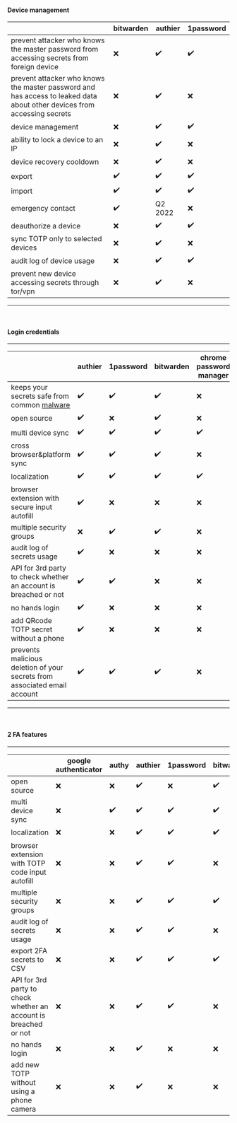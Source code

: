 #### Device management

|                                                                                                                         | bitwarden | authier | 1password |
| ----------------------------------------------------------------------------------------------------------------------- | --------- | ------- | --------- |
| prevent attacker who knows the master password from accessing secrets from foreign device                               | ❌        | ✔️      | ✔️        |
| prevent attacker who knows the master password and has access to leaked data about other devices from accessing secrets | ❌        | ✔️      | ❌        |
| device management                                                                                                       | ❌        | ✔️      | ✔️        |
| ability to lock a device to an IP                                                                                       | ❌        | ✔️      | ❌        |
| device recovery cooldown                                                                                                | ❌        | ✔️      | ❌        |
| export                                                                                                                  | ✔️        | ✔️      | ✔️        |
| import                                                                                                                  | ✔️        | ✔️      | ✔️        |
| emergency contact                                                                                                       | ✔️        | Q2 2022 | ❌        |
| deauthorize a device                                                                                                    | ❌        | ✔️      | ✔️        |
| sync TOTP only to selected devices                                                                                      | ❌        | ✔️      | ❌        |
| audit log of device usage                                                                                               | ❌        | ✔️      | ✔️        |
| prevent new device accessing secrets through tor/vpn                                                                    | ❌        | ✔️      | ❌        |

---

&nbsp;

#### Login credentials

---

|                                                                                                                                                                  | authier | 1password | bitwarden | chrome password manager | roboform |
| ---------------------------------------------------------------------------------------------------------------------------------------------------------------- | ------- | --------- | --------- | ----------------------- | -------- |
| keeps your secrets safe from common [malware](https://www.bleepingcomputer.com/news/security/redline-malware-shows-why-passwords-shouldnt-be-saved-in-browsers/) | ✔️      | ✔️        | ✔️        | ❌                      | ✔️       |
| open source                                                                                                                                                      | ✔️      | ❌        | ✔️        | ❌                      | ❌       |
| multi device sync                                                                                                                                                | ✔️      | ✔️        | ✔️        | ✔️                      | ✔️       |
| cross browser&platform sync                                                                                                                                      | ✔️      | ✔️        | ✔️        | ❌                      | ✔️       |
| localization                                                                                                                                                     | ✔️      | ✔️        | ✔️        | ✔️                      | ✔️       |
| browser extension with secure input autofill                                                                                                                     | ✔️      | ❌        | ❌        | ❌                      | ✔️       |
| multiple security groups                                                                                                                                         | ❌      | ✔️        | ✔️        | ❌                      | ❌       |
| audit log of secrets usage                                                                                                                                       | ✔️      | ❌        | ❌        | ❌                      | ❌       |
| API for 3rd party to check whether an account is breached or not                                                                                                 | ✔️      | ✔️        | ❌        | ❌                      | ❌       |
| no hands login                                                                                                                                                   | ✔️      | ❌        | ❌        | ❌                      | ❌       |
| add QRcode TOTP secret without a phone                                                                                                                           | ✔️      | ❌        | ❌        | ❌                      | ❌       |
| prevents malicious deletion of your secrets from associated email account                                                                                        | ✔️      | ✔️        | ✔️        | ❌                      | ❌       |

---

&nbsp;

#### 2 FA features

---

|                                                                  | google authenticator | authy | authier | 1password | bitwarden | roboform |
| ---------------------------------------------------------------- | -------------------- | ----- | ------- | --------- | --------- | -------- |
| open source                                                      | ❌                   | ❌    | ✔️      | ❌        | ✔️        | ❌       |
| multi device sync                                                | ❌                   | ✔️    | ✔️      | ✔️        | ✔️        | ✔️       |
| localization                                                     | ❌                   | ❌    | ✔️      | ✔️        | ✔️        | ✔️       |
| browser extension with TOTP code input autofill                  | ❌                   | ❌    | ✔️      | ✔️        | ❌        | ✔️       |
| multiple security groups                                         | ❌                   | ❌    | ✔️      | ✔️        | ✔️        | ✔️       |
| audit log of secrets usage                                       | ❌                   | ❌    | ✔️      | ✔️        | ❌        | ✔️       |
| export 2FA secrets to CSV                                        | ❌                   | ❌    | ✔️      | ✔️        | ✔️        | ✔️       |
| API for 3rd party to check whether an account is breached or not | ❌                   | ❌    | ✔️      | ✔️        | ❌        | ✔️       |
| no hands login                                                   | ❌                   | ❌    | ✔️      | ❌        | ❌        | ✔️       |
| add new TOTP without using a phone camera                        | ❌                   | ❌    | ✔️      | ❌        | ❌        | ✔️       |
